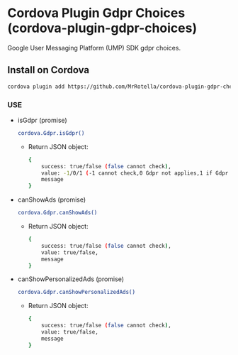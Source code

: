 # Cordova Plugin Gdpr Choices (cordova-plugin-gdpr-choices)

Google User Messaging Platform (UMP) SDK gdpr choices.

## Install on Cordova
```bash
cordova plugin add https://github.com/MrRotella/cordova-plugin-gdpr-check.git
```

### USE
- isGdpr (promise)
    ```bash
    cordova.Gdpr.isGdpr()
    ```
    - Return JSON object:
        ```bash
        {
            success: true/false (false cannot check),
            value: -1/0/1 (-1 cannot check,0 Gdpr not applies,1 if Gdpr applies),
            message        
        }
        ```
- canShowAds (promise)
    ```bash
    cordova.Gdpr.canShowAds()
    ```
    - Return JSON object:
        ```bash
        {
            success: true/false (false cannot check),
            value: true/false,
            message        
        }
        ```
- canShowPersonalizedAds (promise)
    ```bash
    cordova.Gdpr.canShowPersonalizedAds()
    ```
    - Return JSON object:
        ```bash
        {
            success: true/false (false cannot check),
            value: true/false,
            message        
        }
        ```
    